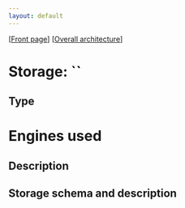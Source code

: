 ```yaml
---
layout: default
---
```

\[[Front page](../overall-architecture.html)\] \[[Overall architecture](../overall-architecture.html)\]



# Storage: ``

## Type


# Engines used

## Description

## Storage schema and description
